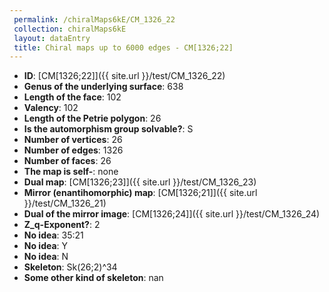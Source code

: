 ```yaml
--- 
 permalink: /chiralMaps6kE/CM_1326_22 
 collection: chiralMaps6kE
 layout: dataEntry
 title: Chiral maps up to 6000 edges - CM[1326;22]
---
```


- **ID**: [CM[1326;22]]({{ site.url }}/test/CM_1326_22)
- **Genus of the underlying surface**: 638
- **Length of the face**: 102
- **Valency**: 102
- **Length of the Petrie polygon**: 26
- **Is the automorphism group solvable?**: S
- **Number of vertices**: 26
- **Number of edges**: 1326
- **Number of faces**: 26
- **The map is self-**: none
- **Dual map**: [CM[1326;23]]({{ site.url }}/test/CM_1326_23)
- **Mirror (enantihomorphic) map**: [CM[1326;21]]({{ site.url }}/test/CM_1326_21)
- **Dual of the mirror image**: [CM[1326;24]]({{ site.url }}/test/CM_1326_24)
- **Z_q-Exponent?**: 2
- **No idea**:  35:21
- **No idea**: Y
- **No idea**: N
- **Skeleton**: Sk(26;2)^34
- **Some other kind of skeleton**: nan
